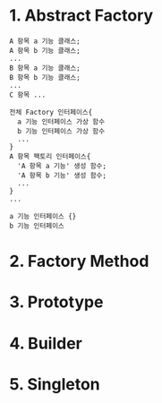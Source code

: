 # 1. Abstract Factory

```
A 항목 a 기능 클래스;
A 항목 b 기능 클래스;
...
B 항목 a 기능 클래스;
B 항목 b 기능 클래스;
...
C 항목 ...
```

```
전체 Factory 인터페이스{
  a 기능 인터페이스 가상 함수
  b 기능 인터페이스 가상 함수
  ...
}
A 항목 팩토리 인터페이스{
  'A 항목 a 기능' 생성 함수;
  'A 항목 b 기능' 생성 함수;
  ...
}
...

a 기능 인터페이스 {}
b 기능 인터페이스

```






# 2. Factory Method

# 3. Prototype

# 4. Builder

# 5. Singleton

